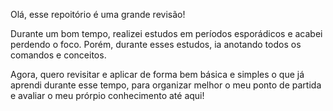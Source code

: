 Olá, esse repoitório é uma grande revisão!

Durante um bom tempo, realizei estudos em períodos esporádicos e acabei perdendo o foco. Porém, durante esses estudos, ia anotando todos os comandos e conceitos.

Agora, quero revisitar e aplicar de forma bem básica e simples o que já aprendi durante esse tempo, para organizar melhor o meu ponto de partida e avaliar o meu prórpio conhecimento até aqui!